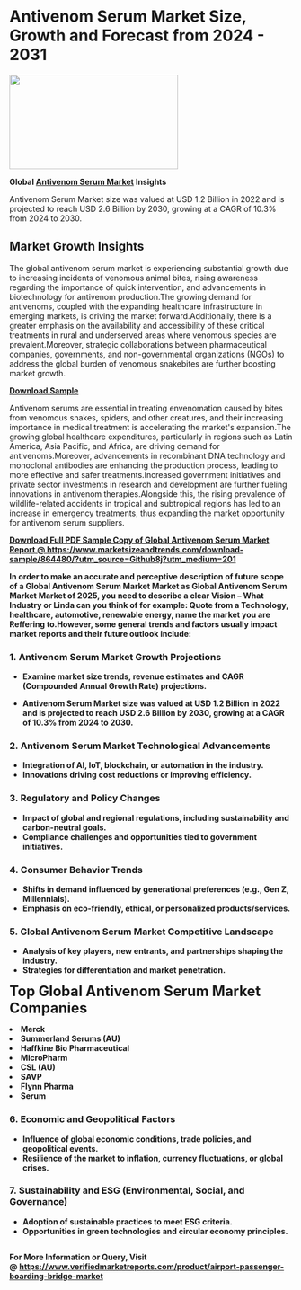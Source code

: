 <H1>Antivenom Serum Market Size, Growth and Forecast from 2024 - 2031</H1><img class="aligncenter size-medium wp-image-584254" src="https://thirdeyenews.in/wp-content/uploads/2024/09/Global-Market-Research-300x168.jpeg" alt="" width="300" height="168" /><p><strong>Global&nbsp;<a href="https://www.marketsizeandtrends.com/download-sample/864480/?utm_source=Github8j?utm_medium=201">Antivenom Serum Market</a> Insights</strong></p><p>Antivenom Serum Market size was valued at USD 1.2 Billion in 2022 and is projected to reach USD 2.6 Billion by 2030, growing at a CAGR of 10.3% from 2024 to 2030.</p><p><h2>Market Growth Insights</h2> <p>The global antivenom serum market is experiencing substantial growth due to increasing incidents of venomous animal bites, rising awareness regarding the importance of quick intervention, and advancements in biotechnology for antivenom production.The growing demand for antivenoms, coupled with the expanding healthcare infrastructure in emerging markets, is driving the market forward.Additionally, there is a greater emphasis on the availability and accessibility of these critical treatments in rural and underserved areas where venomous species are prevalent.Moreover, strategic collaborations between pharmaceutical companies, governments, and non-governmental organizations (NGOs) to address the global burden of venomous snakebites are further boosting market growth.</p> <p><strong><a href="#">Download Sample</a></strong></p> <p>Antivenom serums are essential in treating envenomation caused by bites from venomous snakes, spiders, and other creatures, and their increasing importance in medical treatment is accelerating the market's expansion.The growing global healthcare expenditures, particularly in regions such as Latin America, Asia Pacific, and Africa, are driving demand for antivenoms.Moreover, advancements in recombinant DNA technology and monoclonal antibodies are enhancing the production process, leading to more effective and safer treatments.Increased government initiatives and private sector investments in research and development are further fueling innovations in antivenom therapies.Alongside this, the rising prevalence of wildlife-related accidents in tropical and subtropical regions has led to an increase in emergency treatments, thus expanding the market opportunity for antivenom serum suppliers.<p><strong><a href="#"></p><p><span class=""><strong>Download Full PDF Sample Copy of Global Antivenom Serum Market Report</strong> @ <a href="https://www.marketsizeandtrends.com/download-sample/864480/?utm_source=Github8j?utm_medium=201" target="_blank">https://www.marketsizeandtrends.com/download-sample/864480/?utm_source=Github8j?utm_medium=201</a></span></p><p>In order to make an accurate and perceptive description of future scope of a Global&nbsp;Antivenom Serum Market Market as Global&nbsp;Antivenom Serum Market Market of 2025, you need to describe a clear Vision &ndash; What Industry or Linda can you think of for example: Quote from a Technology, healthcare, automotive, renewable energy, name the market you are Reffering to.However, some general trends and factors usually impact market reports and their future outlook include:</p><h3>1.&nbsp;<strong>Antivenom Serum Market Growth Projections</strong></h3><ul><li>Examine market size trends, revenue estimates and CAGR (Compounded Annual Growth Rate) projections.</li><li><p>Antivenom Serum Market size was valued at USD 1.2 Billion in 2022 and is projected to reach USD 2.6 Billion by 2030, growing at a CAGR of 10.3% from 2024 to 2030.</p></li></ul><h3>2.&nbsp;<strong>Antivenom Serum Market Technological Advancements</strong></h3><ul><li>Integration of AI, IoT, blockchain, or automation in the industry.</li><li>Innovations driving cost reductions or improving efficiency.</li></ul><h3>3.&nbsp;<strong>Regulatory and Policy Changes</strong></h3><ul><li>Impact of global and regional regulations, including sustainability and carbon-neutral goals.</li><li>Compliance challenges and opportunities tied to government initiatives.</li></ul><h3>4.&nbsp;<strong>Consumer Behavior Trends</strong></h3><ul><li>Shifts in demand influenced by generational preferences (e.g., Gen Z, Millennials).</li><li>Emphasis on eco-friendly, ethical, or personalized products/services.</li></ul><h3>5.&nbsp;<strong>Global Antivenom Serum Market Competitive Landscape</strong></h3><ul><li>Analysis of key players, new entrants, and partnerships shaping the industry.</li><li>Strategies for differentiation and market penetration.</li></ul><p data-pm-slice="1 1 []"><span style="color: inherit; font-family: inherit; font-size: 25px;">Top Global Antivenom Serum Market Companies</span></p><div class="" data-test-id=""><p><li>Merck</li><li> Summerland Serums (AU)</li><li> Haffkine Bio Pharmaceutical</li><li> MicroPharm</li><li> CSL (AU)</li><li> SAVP</li><li> Flynn Pharma</li><li> Serum</li></p></div><h3>6.&nbsp;<strong>Economic and Geopolitical Factors</strong></h3><ul><li>Influence of global economic conditions, trade policies, and geopolitical events.</li><li>Resilience of the market to inflation, currency fluctuations, or global crises.</li></ul><h3>7.&nbsp;<strong>Sustainability and ESG (Environmental, Social, and Governance)</strong></h3><ul><li>Adoption of sustainable practices to meet ESG criteria.</li><li>Opportunities in green technologies and circular economy principles.</li></ul><h2><strong style="font-size: 14px;">For More Information or Query, Visit @&nbsp;</strong><a style="background-color: #ffffff; font-size: 14px;" href="https://www.marketsizeandtrends.com/report/antivenom-serum-market/" target="_blank">https://www.verifiedmarketreports.com/product/airport-passenger-boarding-bridge-market</a></h2>